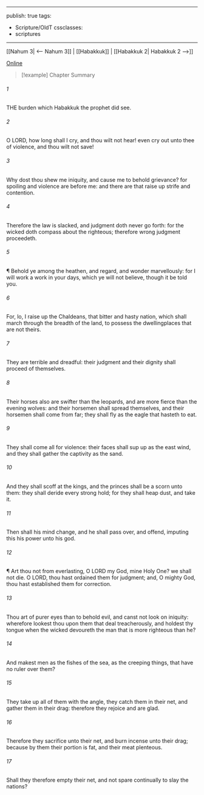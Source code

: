 

---
publish: true
tags:
  - Scripture/OldT
cssclasses:
  - scriptures
---
[[Nahum 3| <-- Nahum 3]] | [[Habakkuk]] | [[Habakkuk 2| Habakkuk 2 -->]]

[Online](https://churchofjesuschrist.org/study/scriptures/ot/hab/1?lang=eng)

>[!example] Chapter Summary
>
###### 1
THE burden which Habakkuk the prophet did see.
###### 2
O LORD, how long shall I cry, and thou wilt not hear!  even cry out unto thee of violence, and thou wilt not save!
###### 3
Why dost thou shew me iniquity, and cause me to behold grievance?  for spoiling and violence are before me: and there are that raise up strife and contention.
###### 4
Therefore the law is slacked, and judgment doth never go forth: for the wicked doth compass about the righteous; therefore wrong judgment proceedeth.
###### 5
¶ Behold ye among the heathen, and regard, and wonder marvellously: for I will work a work in your days, which ye will not believe, though it be told you.
###### 6
For, lo, I raise up the Chaldeans, that bitter and hasty nation, which shall march through the breadth of the land, to possess the dwellingplaces that are not theirs.
###### 7
They are terrible and dreadful: their judgment and their dignity shall proceed of themselves.
###### 8
Their horses also are swifter than the leopards, and are more fierce than the evening wolves: and their horsemen shall spread themselves, and their horsemen shall come from far; they shall fly as the eagle that hasteth to eat.
###### 9
They shall come all for violence: their faces shall sup up as the east wind, and they shall gather the captivity as the sand.
###### 10
And they shall scoff at the kings, and the princes shall be a scorn unto them: they shall deride every strong hold; for they shall heap dust, and take it.
###### 11
Then shall his mind change, and he shall pass over, and offend, imputing this his power unto his god.
###### 12
¶ Art thou not from everlasting, O LORD my God, mine Holy One?  we shall not die.  O LORD, thou hast ordained them for judgment; and, O mighty God, thou hast established them for correction.
###### 13
Thou art of purer eyes than to behold evil, and canst not look on iniquity: wherefore lookest thou upon them that deal treacherously, and holdest thy tongue when the wicked devoureth the man that is more righteous than he?
###### 14
And makest men as the fishes of the sea, as the creeping things, that have no ruler over them?
###### 15
They take up all of them with the angle, they catch them in their net, and gather them in their drag: therefore they rejoice and are glad.
###### 16
Therefore they sacrifice unto their net, and burn incense unto their drag; because by them their portion is fat, and their meat plenteous.
###### 17
Shall they therefore empty their net, and not spare continually to slay the nations?



